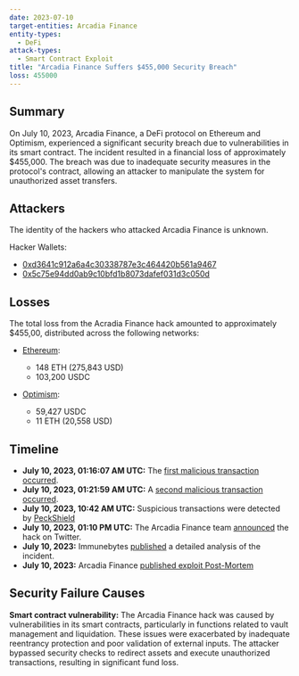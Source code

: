 ```yaml
---
date: 2023-07-10
target-entities: Arcadia Finance
entity-types:
  - DeFi
attack-types:
  - Smart Contract Exploit
title: "Arcadia Finance Suffers $455,000 Security Breach"
loss: 455000
---
```


## Summary

On July 10, 2023, Arcadia Finance, a DeFi protocol on Ethereum and Optimism, experienced a significant security breach due to vulnerabilities in its smart contract. The incident resulted in a financial loss of approximately $455,000. The breach was due to inadequate security measures in the protocol's contract, allowing an attacker to manipulate the system for unauthorized asset transfers.

## Attackers

The identity of the hackers who attacked Arcadia Finance is unknown.

Hacker Wallets:

- [0xd3641c912a6a4c30338787e3c464420b561a9467](https://optimistic.etherscan.io/address/0xd3641c912a6a4c30338787e3c464420b561a9467)
- [0x5c75e94dd0ab9c10bfd1b8073dafef031d3c050d](https://etherscan.io/address/0x5c75e94dd0ab9c10bfd1b8073dafef031d3c050d)

## Losses

The total loss from the Acradia Finance hack amounted to approximately $455,00, distributed across the following networks:

- [Ethereum](https://phalcon.blocksec.com/explorer/tx/eth/0xefc4ac015069fdf9946997be0459db44c0491221159220be782454c32ec2d651):
   - 148 ETH (275,843 USD)
   - 103,200 USDC

- [Optimism](https://phalcon.blocksec.com/explorer/tx/optimism/0xca7c1a0fde444e1a68a8c2b8ae3fb76ec384d1f7ae9a50d26f8bfdd37c7a0afe):
   - 59,427 USDC
   - 11 ETH (20,558 USD)

## Timeline

- **July 10, 2023, 01:16:07 AM UTC:** The [first malicious transaction occurred](https://optimistic.etherscan.io/tx/0xca7c1a0fde444e1a68a8c2b8ae3fb76ec384d1f7ae9a50d26f8bfdd37c7a0afe).
- **July 10, 2023, 01:21:59 AM UTC:** A [second malicious transaction occurred](https://etherscan.io/tx/0xefc4ac015069fdf9946997be0459db44c0491221159220be782454c32ec2d651).
- **July 10, 2023, 10:42 AM UTC:** Suspicious transactions were detected by [PeckShield](https://twitter.com/PeckShieldAlert/status/1678248292327763968)   
- **July 10, 2023, 01:10 PM UTC:** The Arcadia Finance team [announced](https://twitter.com/ArcadiaFi/status/1678285634727706625) the hack on Twitter.
- **July 10, 2023:** Immunebytes [published](https://www.immunebytes.com/blog/arcadia-finance-exploit-detailed-hack-analysis/) a detailed analysis of the incident.
- **July 10, 2023:** Arcadia Finance [published exploit Post-Mortem](https://arcadiafinance.medium.com/post-mortem-72e9d24a79b0)

## Security Failure Causes

**Smart contract vulnerability:** The Arcadia Finance hack was caused by vulnerabilities in its smart contracts, particularly in functions related to vault management and liquidation. These issues were exacerbated by inadequate reentrancy protection and poor validation of external inputs. The attacker bypassed security checks to redirect assets and execute unauthorized transactions, resulting in significant fund loss.
